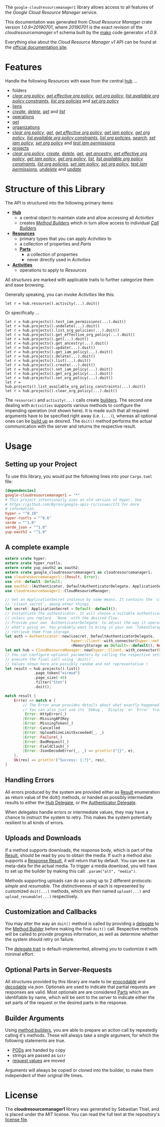 <!---
DO NOT EDIT !
This file was generated automatically from 'src/mako/api/README.md.mako'
DO NOT EDIT !
-->
The `google-cloudresourcemanager1` library allows access to all features of the *Google Cloud Resource Manager* service.

This documentation was generated from *Cloud Resource Manager* crate version *1.0.9+20190701*, where *20190701* is the exact revision of the *cloudresourcemanager:v1* schema built by the [mako](http://www.makotemplates.org/) code generator *v1.0.9*.

Everything else about the *Cloud Resource Manager* *v1* API can be found at the
[official documentation site](https://cloud.google.com/resource-manager).
# Features

Handle the following *Resources* with ease from the central [hub](https://docs.rs/google-cloudresourcemanager1/1.0.9+20190701/google_cloudresourcemanager1/struct.CloudResourceManager.html) ... 

* folders
 * [*clear org policy*](https://docs.rs/google-cloudresourcemanager1/1.0.9+20190701/google_cloudresourcemanager1/struct.FolderClearOrgPolicyCall.html), [*get effective org policy*](https://docs.rs/google-cloudresourcemanager1/1.0.9+20190701/google_cloudresourcemanager1/struct.FolderGetEffectiveOrgPolicyCall.html), [*get org policy*](https://docs.rs/google-cloudresourcemanager1/1.0.9+20190701/google_cloudresourcemanager1/struct.FolderGetOrgPolicyCall.html), [*list available org policy constraints*](https://docs.rs/google-cloudresourcemanager1/1.0.9+20190701/google_cloudresourcemanager1/struct.FolderListAvailableOrgPolicyConstraintCall.html), [*list org policies*](https://docs.rs/google-cloudresourcemanager1/1.0.9+20190701/google_cloudresourcemanager1/struct.FolderListOrgPolicyCall.html) and [*set org policy*](https://docs.rs/google-cloudresourcemanager1/1.0.9+20190701/google_cloudresourcemanager1/struct.FolderSetOrgPolicyCall.html)
* [liens](https://docs.rs/google-cloudresourcemanager1/1.0.9+20190701/google_cloudresourcemanager1/struct.Lien.html)
 * [*create*](https://docs.rs/google-cloudresourcemanager1/1.0.9+20190701/google_cloudresourcemanager1/struct.LienCreateCall.html), [*delete*](https://docs.rs/google-cloudresourcemanager1/1.0.9+20190701/google_cloudresourcemanager1/struct.LienDeleteCall.html), [*get*](https://docs.rs/google-cloudresourcemanager1/1.0.9+20190701/google_cloudresourcemanager1/struct.LienGetCall.html) and [*list*](https://docs.rs/google-cloudresourcemanager1/1.0.9+20190701/google_cloudresourcemanager1/struct.LienListCall.html)
* [operations](https://docs.rs/google-cloudresourcemanager1/1.0.9+20190701/google_cloudresourcemanager1/struct.Operation.html)
 * [*get*](https://docs.rs/google-cloudresourcemanager1/1.0.9+20190701/google_cloudresourcemanager1/struct.OperationGetCall.html)
* [organizations](https://docs.rs/google-cloudresourcemanager1/1.0.9+20190701/google_cloudresourcemanager1/struct.Organization.html)
 * [*clear org policy*](https://docs.rs/google-cloudresourcemanager1/1.0.9+20190701/google_cloudresourcemanager1/struct.OrganizationClearOrgPolicyCall.html), [*get*](https://docs.rs/google-cloudresourcemanager1/1.0.9+20190701/google_cloudresourcemanager1/struct.OrganizationGetCall.html), [*get effective org policy*](https://docs.rs/google-cloudresourcemanager1/1.0.9+20190701/google_cloudresourcemanager1/struct.OrganizationGetEffectiveOrgPolicyCall.html), [*get iam policy*](https://docs.rs/google-cloudresourcemanager1/1.0.9+20190701/google_cloudresourcemanager1/struct.OrganizationGetIamPolicyCall.html), [*get org policy*](https://docs.rs/google-cloudresourcemanager1/1.0.9+20190701/google_cloudresourcemanager1/struct.OrganizationGetOrgPolicyCall.html), [*list available org policy constraints*](https://docs.rs/google-cloudresourcemanager1/1.0.9+20190701/google_cloudresourcemanager1/struct.OrganizationListAvailableOrgPolicyConstraintCall.html), [*list org policies*](https://docs.rs/google-cloudresourcemanager1/1.0.9+20190701/google_cloudresourcemanager1/struct.OrganizationListOrgPolicyCall.html), [*search*](https://docs.rs/google-cloudresourcemanager1/1.0.9+20190701/google_cloudresourcemanager1/struct.OrganizationSearchCall.html), [*set iam policy*](https://docs.rs/google-cloudresourcemanager1/1.0.9+20190701/google_cloudresourcemanager1/struct.OrganizationSetIamPolicyCall.html), [*set org policy*](https://docs.rs/google-cloudresourcemanager1/1.0.9+20190701/google_cloudresourcemanager1/struct.OrganizationSetOrgPolicyCall.html) and [*test iam permissions*](https://docs.rs/google-cloudresourcemanager1/1.0.9+20190701/google_cloudresourcemanager1/struct.OrganizationTestIamPermissionCall.html)
* [projects](https://docs.rs/google-cloudresourcemanager1/1.0.9+20190701/google_cloudresourcemanager1/struct.Project.html)
 * [*clear org policy*](https://docs.rs/google-cloudresourcemanager1/1.0.9+20190701/google_cloudresourcemanager1/struct.ProjectClearOrgPolicyCall.html), [*create*](https://docs.rs/google-cloudresourcemanager1/1.0.9+20190701/google_cloudresourcemanager1/struct.ProjectCreateCall.html), [*delete*](https://docs.rs/google-cloudresourcemanager1/1.0.9+20190701/google_cloudresourcemanager1/struct.ProjectDeleteCall.html), [*get*](https://docs.rs/google-cloudresourcemanager1/1.0.9+20190701/google_cloudresourcemanager1/struct.ProjectGetCall.html), [*get ancestry*](https://docs.rs/google-cloudresourcemanager1/1.0.9+20190701/google_cloudresourcemanager1/struct.ProjectGetAncestryCall.html), [*get effective org policy*](https://docs.rs/google-cloudresourcemanager1/1.0.9+20190701/google_cloudresourcemanager1/struct.ProjectGetEffectiveOrgPolicyCall.html), [*get iam policy*](https://docs.rs/google-cloudresourcemanager1/1.0.9+20190701/google_cloudresourcemanager1/struct.ProjectGetIamPolicyCall.html), [*get org policy*](https://docs.rs/google-cloudresourcemanager1/1.0.9+20190701/google_cloudresourcemanager1/struct.ProjectGetOrgPolicyCall.html), [*list*](https://docs.rs/google-cloudresourcemanager1/1.0.9+20190701/google_cloudresourcemanager1/struct.ProjectListCall.html), [*list available org policy constraints*](https://docs.rs/google-cloudresourcemanager1/1.0.9+20190701/google_cloudresourcemanager1/struct.ProjectListAvailableOrgPolicyConstraintCall.html), [*list org policies*](https://docs.rs/google-cloudresourcemanager1/1.0.9+20190701/google_cloudresourcemanager1/struct.ProjectListOrgPolicyCall.html), [*set iam policy*](https://docs.rs/google-cloudresourcemanager1/1.0.9+20190701/google_cloudresourcemanager1/struct.ProjectSetIamPolicyCall.html), [*set org policy*](https://docs.rs/google-cloudresourcemanager1/1.0.9+20190701/google_cloudresourcemanager1/struct.ProjectSetOrgPolicyCall.html), [*test iam permissions*](https://docs.rs/google-cloudresourcemanager1/1.0.9+20190701/google_cloudresourcemanager1/struct.ProjectTestIamPermissionCall.html), [*undelete*](https://docs.rs/google-cloudresourcemanager1/1.0.9+20190701/google_cloudresourcemanager1/struct.ProjectUndeleteCall.html) and [*update*](https://docs.rs/google-cloudresourcemanager1/1.0.9+20190701/google_cloudresourcemanager1/struct.ProjectUpdateCall.html)




# Structure of this Library

The API is structured into the following primary items:

* **[Hub](https://docs.rs/google-cloudresourcemanager1/1.0.9+20190701/google_cloudresourcemanager1/struct.CloudResourceManager.html)**
    * a central object to maintain state and allow accessing all *Activities*
    * creates [*Method Builders*](https://docs.rs/google-cloudresourcemanager1/1.0.9+20190701/google_cloudresourcemanager1/trait.MethodsBuilder.html) which in turn
      allow access to individual [*Call Builders*](https://docs.rs/google-cloudresourcemanager1/1.0.9+20190701/google_cloudresourcemanager1/trait.CallBuilder.html)
* **[Resources](https://docs.rs/google-cloudresourcemanager1/1.0.9+20190701/google_cloudresourcemanager1/trait.Resource.html)**
    * primary types that you can apply *Activities* to
    * a collection of properties and *Parts*
    * **[Parts](https://docs.rs/google-cloudresourcemanager1/1.0.9+20190701/google_cloudresourcemanager1/trait.Part.html)**
        * a collection of properties
        * never directly used in *Activities*
* **[Activities](https://docs.rs/google-cloudresourcemanager1/1.0.9+20190701/google_cloudresourcemanager1/trait.CallBuilder.html)**
    * operations to apply to *Resources*

All *structures* are marked with applicable traits to further categorize them and ease browsing.

Generally speaking, you can invoke *Activities* like this:

```Rust,ignore
let r = hub.resource().activity(...).doit()
```

Or specifically ...

```ignore
let r = hub.projects().test_iam_permissions(...).doit()
let r = hub.projects().undelete(...).doit()
let r = hub.projects().list_org_policies(...).doit()
let r = hub.projects().get_effective_org_policy(...).doit()
let r = hub.projects().get(...).doit()
let r = hub.projects().get_ancestry(...).doit()
let r = hub.projects().update(...).doit()
let r = hub.projects().get_iam_policy(...).doit()
let r = hub.projects().delete(...).doit()
let r = hub.projects().list(...).doit()
let r = hub.projects().create(...).doit()
let r = hub.projects().set_iam_policy(...).doit()
let r = hub.projects().get_org_policy(...).doit()
let r = hub.projects().set_org_policy(...).doit()
let r = hub.projects().list_available_org_policy_constraints(...).doit()
let r = hub.projects().clear_org_policy(...).doit()
```

The `resource()` and `activity(...)` calls create [builders][builder-pattern]. The second one dealing with `Activities` 
supports various methods to configure the impending operation (not shown here). It is made such that all required arguments have to be 
specified right away (i.e. `(...)`), whereas all optional ones can be [build up][builder-pattern] as desired.
The `doit()` method performs the actual communication with the server and returns the respective result.

# Usage

## Setting up your Project

To use this library, you would put the following lines into your `Cargo.toml` file:

```toml
[dependencies]
google-cloudresourcemanager1 = "*"
# This project intentionally uses an old version of Hyper. See
# https://github.com/Byron/google-apis-rs/issues/173 for more
# information.
hyper = "^0.10"
hyper-rustls = "^0.6"
serde = "^1.0"
serde_json = "^1.0"
yup-oauth2 = "^1.0"
```

## A complete example

```Rust
extern crate hyper;
extern crate hyper_rustls;
extern crate yup_oauth2 as oauth2;
extern crate google_cloudresourcemanager1 as cloudresourcemanager1;
use cloudresourcemanager1::{Result, Error};
use std::default::Default;
use oauth2::{Authenticator, DefaultAuthenticatorDelegate, ApplicationSecret, MemoryStorage};
use cloudresourcemanager1::CloudResourceManager;

// Get an ApplicationSecret instance by some means. It contains the `client_id` and 
// `client_secret`, among other things.
let secret: ApplicationSecret = Default::default();
// Instantiate the authenticator. It will choose a suitable authentication flow for you, 
// unless you replace  `None` with the desired Flow.
// Provide your own `AuthenticatorDelegate` to adjust the way it operates and get feedback about 
// what's going on. You probably want to bring in your own `TokenStorage` to persist tokens and
// retrieve them from storage.
let auth = Authenticator::new(&secret, DefaultAuthenticatorDelegate,
                              hyper::Client::with_connector(hyper::net::HttpsConnector::new(hyper_rustls::TlsClient::new())),
                              <MemoryStorage as Default>::default(), None);
let mut hub = CloudResourceManager::new(hyper::Client::with_connector(hyper::net::HttpsConnector::new(hyper_rustls::TlsClient::new())), auth);
// You can configure optional parameters by calling the respective setters at will, and
// execute the final call using `doit()`.
// Values shown here are possibly random and not representative !
let result = hub.projects().list()
             .page_token("eirmod")
             .page_size(-48)
             .filter("Stet")
             .doit();

match result {
    Err(e) => match e {
        // The Error enum provides details about what exactly happened.
        // You can also just use its `Debug`, `Display` or `Error` traits
         Error::HttpError(_)
        |Error::MissingAPIKey
        |Error::MissingToken(_)
        |Error::Cancelled
        |Error::UploadSizeLimitExceeded(_, _)
        |Error::Failure(_)
        |Error::BadRequest(_)
        |Error::FieldClash(_)
        |Error::JsonDecodeError(_, _) => println!("{}", e),
    },
    Ok(res) => println!("Success: {:?}", res),
}

```
## Handling Errors

All errors produced by the system are provided either as [Result](https://docs.rs/google-cloudresourcemanager1/1.0.9+20190701/google_cloudresourcemanager1/enum.Result.html) enumeration as return value of 
the doit() methods, or handed as possibly intermediate results to either the 
[Hub Delegate](https://docs.rs/google-cloudresourcemanager1/1.0.9+20190701/google_cloudresourcemanager1/trait.Delegate.html), or the [Authenticator Delegate](https://docs.rs/yup-oauth2/*/yup_oauth2/trait.AuthenticatorDelegate.html).

When delegates handle errors or intermediate values, they may have a chance to instruct the system to retry. This 
makes the system potentially resilient to all kinds of errors.

## Uploads and Downloads
If a method supports downloads, the response body, which is part of the [Result](https://docs.rs/google-cloudresourcemanager1/1.0.9+20190701/google_cloudresourcemanager1/enum.Result.html), should be
read by you to obtain the media.
If such a method also supports a [Response Result](https://docs.rs/google-cloudresourcemanager1/1.0.9+20190701/google_cloudresourcemanager1/trait.ResponseResult.html), it will return that by default.
You can see it as meta-data for the actual media. To trigger a media download, you will have to set up the builder by making
this call: `.param("alt", "media")`.

Methods supporting uploads can do so using up to 2 different protocols: 
*simple* and *resumable*. The distinctiveness of each is represented by customized 
`doit(...)` methods, which are then named `upload(...)` and `upload_resumable(...)` respectively.

## Customization and Callbacks

You may alter the way an `doit()` method is called by providing a [delegate](https://docs.rs/google-cloudresourcemanager1/1.0.9+20190701/google_cloudresourcemanager1/trait.Delegate.html) to the 
[Method Builder](https://docs.rs/google-cloudresourcemanager1/1.0.9+20190701/google_cloudresourcemanager1/trait.CallBuilder.html) before making the final `doit()` call. 
Respective methods will be called to provide progress information, as well as determine whether the system should 
retry on failure.

The [delegate trait](https://docs.rs/google-cloudresourcemanager1/1.0.9+20190701/google_cloudresourcemanager1/trait.Delegate.html) is default-implemented, allowing you to customize it with minimal effort.

## Optional Parts in Server-Requests

All structures provided by this library are made to be [enocodable](https://docs.rs/google-cloudresourcemanager1/1.0.9+20190701/google_cloudresourcemanager1/trait.RequestValue.html) and 
[decodable](https://docs.rs/google-cloudresourcemanager1/1.0.9+20190701/google_cloudresourcemanager1/trait.ResponseResult.html) via *json*. Optionals are used to indicate that partial requests are responses 
are valid.
Most optionals are are considered [Parts](https://docs.rs/google-cloudresourcemanager1/1.0.9+20190701/google_cloudresourcemanager1/trait.Part.html) which are identifiable by name, which will be sent to 
the server to indicate either the set parts of the request or the desired parts in the response.

## Builder Arguments

Using [method builders](https://docs.rs/google-cloudresourcemanager1/1.0.9+20190701/google_cloudresourcemanager1/trait.CallBuilder.html), you are able to prepare an action call by repeatedly calling it's methods.
These will always take a single argument, for which the following statements are true.

* [PODs][wiki-pod] are handed by copy
* strings are passed as `&str`
* [request values](https://docs.rs/google-cloudresourcemanager1/1.0.9+20190701/google_cloudresourcemanager1/trait.RequestValue.html) are moved

Arguments will always be copied or cloned into the builder, to make them independent of their original life times.

[wiki-pod]: http://en.wikipedia.org/wiki/Plain_old_data_structure
[builder-pattern]: http://en.wikipedia.org/wiki/Builder_pattern
[google-go-api]: https://github.com/google/google-api-go-client

# License
The **cloudresourcemanager1** library was generated by Sebastian Thiel, and is placed 
under the *MIT* license.
You can read the full text at the repository's [license file][repo-license].

[repo-license]: https://github.com/Byron/google-apis-rsblob/master/LICENSE.md

